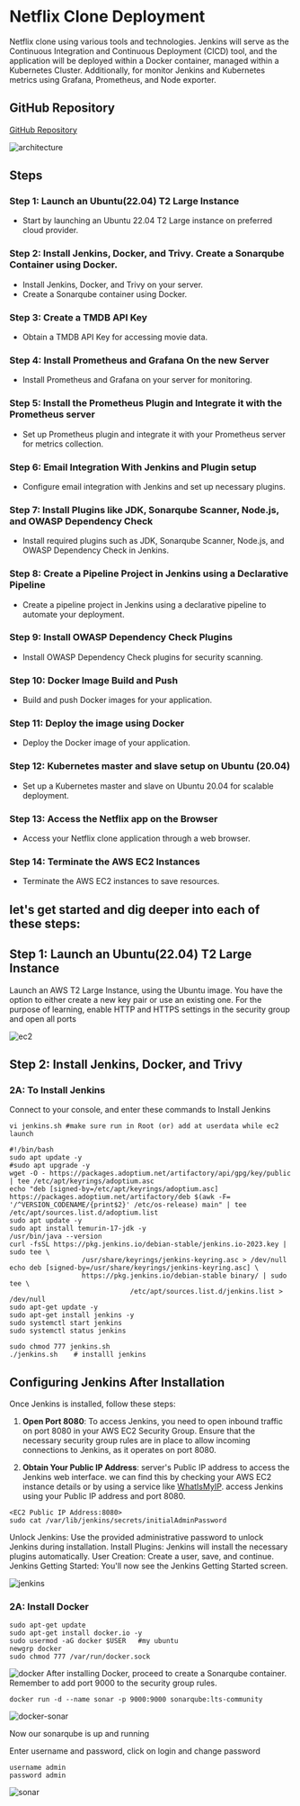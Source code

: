 # Netflix Clone Deployment
Netflix clone using various tools and technologies. Jenkins will serve as the Continuous Integration and Continuous Deployment (CICD) tool, and the application will be deployed within a Docker container, managed within a Kubernetes Cluster. Additionally, for monitor Jenkins and Kubernetes metrics using Grafana, Prometheus, and Node exporter.

## GitHub Repository

[GitHub Repository](https://github.com/sirishacyd/netflix-clone)


![architecture ](screenshots/)

## Steps

### Step 1: Launch an Ubuntu(22.04) T2 Large Instance

- Start by launching an Ubuntu 22.04 T2 Large instance on preferred cloud provider.

### Step 2: Install Jenkins, Docker, and Trivy. Create a Sonarqube Container using Docker.

- Install Jenkins, Docker, and Trivy on your server.
- Create a Sonarqube container using Docker.

### Step 3: Create a TMDB API Key

- Obtain a TMDB API Key for accessing movie data.

### Step 4: Install Prometheus and Grafana On the new Server

- Install Prometheus and Grafana on your server for monitoring.

### Step 5: Install the Prometheus Plugin and Integrate it with the Prometheus server

- Set up Prometheus plugin and integrate it with your Prometheus server for metrics collection.

### Step 6: Email Integration With Jenkins and Plugin setup

- Configure email integration with Jenkins and set up necessary plugins.

### Step 7: Install Plugins like JDK, Sonarqube Scanner, Node.js, and OWASP Dependency Check

- Install required plugins such as JDK, Sonarqube Scanner, Node.js, and OWASP Dependency Check in Jenkins.

### Step 8: Create a Pipeline Project in Jenkins using a Declarative Pipeline

- Create a pipeline project in Jenkins using a declarative pipeline to automate your deployment.

### Step 9: Install OWASP Dependency Check Plugins

- Install OWASP Dependency Check plugins for security scanning.

### Step 10: Docker Image Build and Push

- Build and push Docker images for your application.

### Step 11: Deploy the image using Docker

- Deploy the Docker image of your application.

### Step 12: Kubernetes master and slave setup on Ubuntu (20.04)

- Set up a Kubernetes master and slave on Ubuntu 20.04 for scalable deployment.

### Step 13: Access the Netflix app on the Browser

- Access your Netflix clone application through a web browser.

### Step 14: Terminate the AWS EC2 Instances

- Terminate the AWS EC2 instances to save resources.


## let's get started and dig deeper into each of these steps:

## Step 1: Launch an Ubuntu(22.04) T2 Large Instance

Launch an AWS T2 Large Instance, using the Ubuntu image. You have the option to either create a new key pair or use an existing one. For the purpose of learning, enable HTTP and HTTPS settings in the security group and open all ports

![ec2](screenshots/netflix-ec2.png)

## Step 2: Install Jenkins, Docker, and Trivy

### 2A: To Install Jenkins

Connect to your console, and enter these commands to Install Jenkins

```
vi jenkins.sh #make sure run in Root (or) add at userdata while ec2 launch
```

```
#!/bin/bash
sudo apt update -y
#sudo apt upgrade -y
wget -O - https://packages.adoptium.net/artifactory/api/gpg/key/public | tee /etc/apt/keyrings/adoptium.asc
echo "deb [signed-by=/etc/apt/keyrings/adoptium.asc] https://packages.adoptium.net/artifactory/deb $(awk -F= '/^VERSION_CODENAME/{print$2}' /etc/os-release) main" | tee /etc/apt/sources.list.d/adoptium.list
sudo apt update -y
sudo apt install temurin-17-jdk -y
/usr/bin/java --version
curl -fsSL https://pkg.jenkins.io/debian-stable/jenkins.io-2023.key | sudo tee \
                  /usr/share/keyrings/jenkins-keyring.asc > /dev/null
echo deb [signed-by=/usr/share/keyrings/jenkins-keyring.asc] \
                  https://pkg.jenkins.io/debian-stable binary/ | sudo tee \
                              /etc/apt/sources.list.d/jenkins.list > /dev/null
sudo apt-get update -y
sudo apt-get install jenkins -y
sudo systemctl start jenkins
sudo systemctl status jenkins
```

```
sudo chmod 777 jenkins.sh
./jenkins.sh    # installl jenkins
```

## Configuring Jenkins After Installation

Once Jenkins is installed, follow these steps:

1. **Open Port 8080**: To access Jenkins, you need to open inbound traffic on port 8080 in your AWS EC2 Security Group. Ensure that the necessary security group rules are in place to allow incoming connections to Jenkins, as it operates on port 8080.

2. **Obtain Your Public IP Address**: server's Public IP address to access the Jenkins web interface. we can find this by checking your AWS EC2 instance details or by using a service like [WhatIsMyIP](https://www.whatismyip.com/).
access Jenkins using your Public IP address and port 8080.

```
<EC2 Public IP Address:8080>
sudo cat /var/lib/jenkins/secrets/initialAdminPassword
```

Unlock Jenkins: Use the provided administrative password to unlock Jenkins during installation.
Install Plugins: Jenkins will install the necessary plugins automatically.
User Creation: Create a user, save, and continue.
Jenkins Getting Started: You'll now see the Jenkins Getting Started screen.

![jenkins](screenshots/jenkins-plugin.png)

### 2A: Install Docker

```
sudo apt-get update
sudo apt-get install docker.io -y
sudo usermod -aG docker $USER   #my ubuntu
newgrp docker
sudo chmod 777 /var/run/docker.sock
```
![docker](screenshots/docker-install.png)
After installing Docker, proceed to create a Sonarqube container. Remember to add port 9000 to the security group rules.

```
docker run -d --name sonar -p 9000:9000 sonarqube:lts-community
```
![docker-sonar](screenshots/docker-sonarimage.png)

Now our sonarqube is up and running

Enter username and password, click on login and change password
```
username admin
password admin

````
![sonar](screenshots/sonarpage.png)
